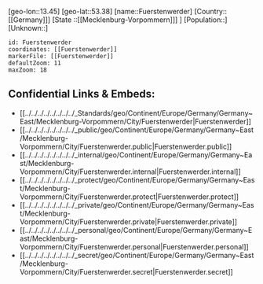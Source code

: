 ﻿---
location: [53.38,13.45]
mapzoom: [7,12] 
mapmarker: city 
type: City
tags:
- geo/City


SpocWebEntityId: 30325
isDeleted: false
confidential: public

---
[geo-lon::13.45]
[geo-lat::53.38]
[name::Fuerstenwerder]
[Country::[[Germany]]]
[State ::[[Mecklenburg-Vorpommern]]] ]
[Population::]
[Unknown::]


```leaflet
id: Fuerstenwerder
coordinates: [[Fuerstenwerder]]
markerFile: [[Fuerstenwerder]]
defaultZoom: 11 
maxZoom: 18
```


## Confidential Links & Embeds: 
- [[../../../../../../../../_Standards/geo/Continent/Europe/Germany/Germany~East/Mecklenburg-Vorpommern/City/Fuerstenwerder|Fuerstenwerder]] 
- [[../../../../../../../../_public/geo/Continent/Europe/Germany/Germany~East/Mecklenburg-Vorpommern/City/Fuerstenwerder.public|Fuerstenwerder.public]] 
- [[../../../../../../../../_internal/geo/Continent/Europe/Germany/Germany~East/Mecklenburg-Vorpommern/City/Fuerstenwerder.internal|Fuerstenwerder.internal]] 
- [[../../../../../../../../_protect/geo/Continent/Europe/Germany/Germany~East/Mecklenburg-Vorpommern/City/Fuerstenwerder.protect|Fuerstenwerder.protect]] 
- [[../../../../../../../../_private/geo/Continent/Europe/Germany/Germany~East/Mecklenburg-Vorpommern/City/Fuerstenwerder.private|Fuerstenwerder.private]] 
- [[../../../../../../../../_personal/geo/Continent/Europe/Germany/Germany~East/Mecklenburg-Vorpommern/City/Fuerstenwerder.personal|Fuerstenwerder.personal]] 
- [[../../../../../../../../_secret/geo/Continent/Europe/Germany/Germany~East/Mecklenburg-Vorpommern/City/Fuerstenwerder.secret|Fuerstenwerder.secret]] 
